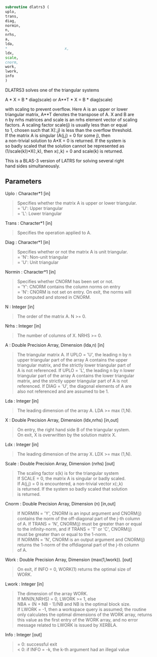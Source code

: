 ```fortran  
subroutine dlatrs3 (  
uplo,  
trans,  
diag,  
normin,  
n,  
nrhs,  
a,  
lda,  
*                          x,  
ldx,  
scale,  
cnorm,  
work,  
lwork,  
info  
)  
```  
  
DLATRS3 solves one of the triangular systems  
  
A * X = B * diag(scale)  or  A**T * X = B * diag(scale)  
  
with scaling to prevent overflow.  Here A is an upper or lower  
triangular matrix, A**T denotes the transpose of A. X and B are  
n by nrhs matrices and scale is an nrhs element vector of scaling  
factors. A scaling factor scale(j) is usually less than or equal  
to 1, chosen such that X(:,j) is less than the overflow threshold.  
If the matrix A is singular (A(j,j) = 0 for some j), then  
a non-trivial solution to A*X = 0 is returned. If the system is  
so badly scaled that the solution cannot be represented as  
(1/scale(k))*X(:,k), then x(:,k) = 0 and scale(k) is returned.  
  
This is a BLAS-3 version of LATRS for solving several right  
hand sides simultaneously.  
  
  
## Parameters  
Uplo : Character*1 [in]  
> Specifies whether the matrix A is upper or lower triangular.  
> = 'U':  Upper triangular  
> = 'L':  Lower triangular  
  
Trans : Character*1 [in]  
> Specifies the operation applied to A.  
  
Diag : Character*1 [in]  
> Specifies whether or not the matrix A is unit triangular.  
> = 'N':  Non-unit triangular  
> = 'U':  Unit triangular  
  
Normin : Character*1 [in]  
> Specifies whether CNORM has been set or not.  
> = 'Y':  CNORM contains the column norms on entry  
> = 'N':  CNORM is not set on entry.  On exit, the norms will  
> be computed and stored in CNORM.  
  
N : Integer [in]  
> The order of the matrix A.  N >= 0.  
  
Nrhs : Integer [in]  
> The number of columns of X.  NRHS >= 0.  
  
A : Double Precision Array, Dimension (lda,n) [in]  
> The triangular matrix A.  If UPLO = 'U', the leading n by n  
> upper triangular part of the array A contains the upper  
> triangular matrix, and the strictly lower triangular part of  
> A is not referenced.  If UPLO = 'L', the leading n by n lower  
> triangular part of the array A contains the lower triangular  
> matrix, and the strictly upper triangular part of A is not  
> referenced.  If DIAG = 'U', the diagonal elements of A are  
> also not referenced and are assumed to be 1.  
  
Lda : Integer [in]  
> The leading dimension of the array A.  LDA >= max (1,N).  
  
X : Double Precision Array, Dimension (ldx,nrhs) [in,out]  
> On entry, the right hand side B of the triangular system.  
> On exit, X is overwritten by the solution matrix X.  
  
Ldx : Integer [in]  
> The leading dimension of the array X.  LDX >= max (1,N).  
  
Scale : Double Precision Array, Dimension (nrhs) [out]  
> The scaling factor s(k) is for the triangular system  
> If SCALE = 0, the matrix A is singular or badly scaled.  
> If A(j,j) = 0 is encountered, a non-trivial vector x(:,k)  
> is returned. If the system so badly scaled that solution  
> is returned.  
  
Cnorm : Double Precision Array, Dimension (n) [in,out]  
> If NORMIN = 'Y', CNORM is an input argument and CNORM(j)  
> contains the norm of the off-diagonal part of the j-th column  
> of A.  If TRANS = 'N', CNORM(j) must be greater than or equal  
> to the infinity-norm, and if TRANS = 'T' or 'C', CNORM(j)  
> must be greater than or equal to the 1-norm.  
> If NORMIN = 'N', CNORM is an output argument and CNORM(j)  
> returns the 1-norm of the offdiagonal part of the j-th column  
> of A.  
  
Work : Double Precision Array, Dimension (max(1,lwork)). [out]  
> On exit, if INFO = 0, WORK(1) returns the optimal size of  
> WORK.  
  
Lwork : Integer [in]  
> The dimension of the array WORK.  
> If MIN(N,NRHS) = 0, LWORK >= 1, else  
> NBA = (N + NB - 1)/NB and NB is the optimal block size.  
> If LWORK = -1, then a workspace query is assumed; the routine  
> only calculates the optimal dimensions of the WORK array, returns  
> this value as the first entry of the WORK array, and no error  
> message related to LWORK is issued by XERBLA.  
  
Info : Integer [out]  
> = 0:  successful exit  
> < 0:  if INFO = -k, the k-th argument had an illegal value  
  
